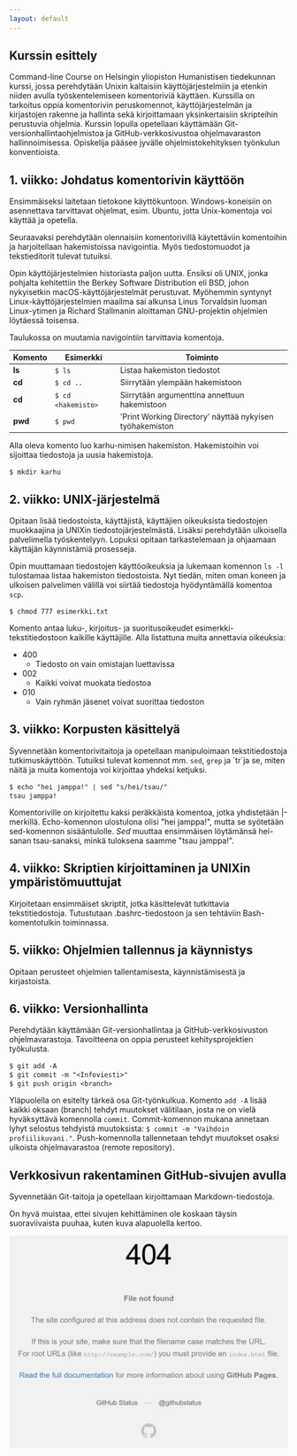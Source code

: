 ```yaml
---
layout: default
---
```


## Kurssin esittely

Command-line Course on Helsingin yliopiston Humanistisen tiedekunnan kurssi,
jossa perehdytään Unixin kaltaisiin käyttöjärjestelmiin ja etenkin niiden
avulla työskentelemiseen komentoriviä käyttäen. Kurssilla on tarkoitus oppia
komentorivin peruskomennot, käyttöjärjestelmän ja kirjastojen rakenne ja hallinta
sekä kirjoittamaan yksinkertaisiin skripteihin perustuvia ohjelmia. Kurssin lopulla
opetellaan käyttämään Git-versionhallintaohjelmistoa ja GitHub-verkkosivustoa
ohjelmavaraston hallinnoimisessa. Opiskelija pääsee jyvälle ohjelmistokehityksen
työnkulun konventioista.

## 1. viikko: Johdatus komentorivin käyttöön

Ensimmäiseksi laitetaan tietokone käyttökuntoon. Windows-koneisiin on asennettava
tarvittavat ohjelmat, esim. Ubuntu, jotta Unix-komentoja voi käyttää ja opetella.

Seuraavaksi perehdytään olennaisiin komentorivillä käytettäviin komentoihin ja
harjoitellaan hakemistoissa navigointia. Myös tiedostomuodot ja tekstieditorit
tulevat tutuiksi.

Opin käyttöjärjestelmien historiasta paljon uutta. Ensiksi oli UNIX, jonka pohjalta
kehitettiin the Berkey Software Distribution eli BSD, johon nykyisetkin macOS-käyttöjärjestelmät
perustuvat. Myöhemmin syntynyt Linux-käyttöjärjestelmien maailma sai alkunsa Linus Torvaldsin
luoman Linux-ytimen ja Richard Stallmanin aloittaman GNU-projektin ohjelmien löytäessä
toisensa.

Taulukossa on muutamia navigointiin tarvittavia komentoja.

| Komento      | Esimerkki        | Toiminto      |
| ------------ | ---------------- | ------------- |
| **ls**       | `$ ls`           | Listaa hakemiston tiedostot |
| **cd**       | `$ cd ..`        | Siirrytään ylempään hakemistoon |
| **cd**       | `$ cd <hakemisto>` | Siirrytään argumenttina annettuun hakemistoon |
| **pwd**    | `$ pwd` | 'Print Working Directory' näyttää nykyisen työhakemiston |

Alla oleva komento luo karhu-nimisen hakemiston. Hakemistoihin voi sijoittaa tiedostoja
ja uusia hakemistoja.
```
$ mkdir karhu
```

## 2. viikko: UNIX-järjestelmä

Opitaan lisää tiedostoista, käyttäjistä, käyttäjien oikeuksista tiedostojen
muokkaajina ja UNIXin tiedostojärjestelmästä. Lisäksi perehdytään ulkoisella
palvelimella työskentelyyn. Lopuksi opitaan tarkastelemaan ja ohjaamaan käyttäjän
käynnistämiä prosesseja.

Opin muuttamaan tiedostojen käyttöoikeuksia ja lukemaan komennon `ls -l` tulostamaa
listaa hakemiston tiedostoista. Nyt tiedän, miten oman koneen ja ulkoisen palvelimen
välillä voi siirtää tiedostoja hyödyntämällä komentoa `scp`.

```
$ chmod 777 esimerkki.txt
```
Komento antaa luku-, kirjoitus- ja suoritusoikeudet esimerkki-tekstitiedostoon
kaikille käyttäjille. Alla listattuna muita annettavia oikeuksia:

* 400
  - Tiedosto on vain omistajan luettavissa
* 002
  - Kaikki voivat muokata tiedostoa
* 010
  - Vain ryhmän jäsenet voivat suorittaa tiedoston

## 3. viikko: Korpusten käsittelyä

Syvennetään komentorivitaitoja ja opetellaan manipuloimaan tekstitiedostoja
tutkimuskäyttöön. Tutuiksi tulevat komennot mm. `sed`, `grep` ja ´tr´ja se, miten
näitä ja muita komentoja voi kirjoittaa yhdeksi ketjuksi.

```
$ echo "hei jamppa!" | sed "s/hei/tsau/"
tsau jamppa!
```
Komentoriville on kirjoitettu kaksi peräkkäistä komentoa, jotka yhdistetään |-merkillä.
Echo-komennon ulostulona olisi "hei jamppa!", mutta se syötetään sed-komennon sisääntulolle.
_Sed_ muuttaa ensimmäisen löytämänsä hei-sanan tsau-sanaksi, minkä tuloksena saamme
"tsau jamppa!".

## 4. viikko: Skriptien kirjoittaminen ja UNIXin ympäristömuuttujat

Kirjoitetaan ensimmäiset skriptit, jotka käsittelevät tutkittavia tekstitiedostoja.
Tutustutaan .bashrc-tiedostoon ja sen tehtäviin Bash-komentotulkin toiminnassa.

## 5. viikko: Ohjelmien tallennus ja käynnistys

Opitaan perusteet ohjelmien tallentamisesta, käynnistämisestä ja kirjastoista.

## 6. viikko: Versionhallinta

Perehdytään käyttämään Git-versionhallintaa ja GitHub-verkkosivuston ohjelmavarastoja.
Tavoitteena on oppia perusteet kehitysprojektien työkulusta.

```
$ git add -A
$ git commit -m "<Infoviesti>"
$ git push origin <branch>
```
Yläpuolella on esitelty tärkeä osa Git-työnkulkua. Komento `add -A` lisää kaikki
oksaan (branch) tehdyt muutokset välitilaan, josta ne on vielä hyväksyttävä komennolla
`commit`. Commit-komennon mukana annetaan lyhyt selostus tehdyistä muutoksista: `$
commit -m "Vaihdoin profiilikuvani."`. Push-komennolla tallennetaan tehdyt muutokset
osaksi ulkoista ohjelmavarastoa (remote repository).

## Verkkosivun rakentaminen GitHub-sivujen avulla

Syvennetään Git-taitoja ja opetellaan kirjoittamaan Markdown-tiedostoja.

On hyvä muistaa, ettei sivujen kehittäminen ole koskaan täysin suoraviivaista puuhaa,
kuten kuva alapuolella kertoo.

![Virheilmoitus: page not found](assets/images/not_found.jpg "Virheilmoitus")
